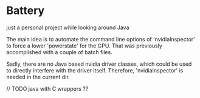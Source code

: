 # Battery
just a personal project while looking around Java

The main idea is to automate the command line options of 'nvidiaInspector' to force a lower 'powerstate' for the GPU. 
That was previously accomplished with a couple of batch files. 

Sadly, there are no Java based nvidia driver classes, which could be used to directly interfere with the driver itself. 
Therefore, 'nvidiaInspector' is needed in the current dir.


// TODO java with C wrappers ??
